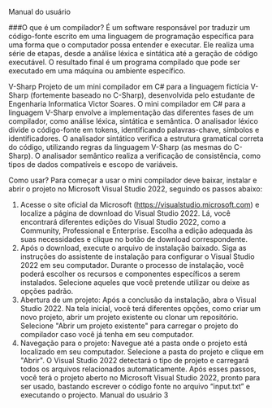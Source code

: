 Manual do usuário

###O que é um compilador?
É um software responsável por traduzir um código-fonte escrito em uma linguagem de programação específica para uma forma que o computador possa entender e executar. Ele realiza uma série de etapas, desde a análise léxica e sintática até a geração de código executável. O resultado final é um programa compilado que pode ser executado em uma máquina ou ambiente específico.

V-Sharp
Projeto de um mini compilador em C# para a linguagem fictícia V-Sharp (fortemente baseado no C-Sharp), desenvolvida pelo estudante de Engenharia Informatica Victor Soares.
O mini compilador em C# para a linguagem V-Sharp envolve a implementação das diferentes fases de um compilador, como análise léxica, sintática e semântica.
O analisador léxico divide o código-fonte em tokens, identificando palavras-chave, símbolos e identificadores. O analisador sintático verifica a estrutura gramatical correta do código, utilizando regras da linguagem V-Sharp (as mesmas do C-Sharp). O analisador semântico realiza a verificação de consistência, como tipos de dados compatíveis e escopo de variáveis.

Como usar?
Para começar a usar o mini compilador deve baixar, instalar e abrir o projeto no Microsoft Visual Studio 2022, seguindo os passos abaixo:
1. Acesse o site oficial da Microsoft (https://visualstudio.microsoft.com) e localize a página de download do Visual Studio 2022. Lá, você encontrará diferentes edições do Visual Studio 2022, como a Community, Professional e Enterprise. Escolha a edição adequada às suas necessidades e clique no botão de download correspondente.
2. Após o download, execute o arquivo de instalação baixado. Siga as instruções do assistente de instalação para configurar o Visual Studio 2022 em seu computador. Durante o processo de instalação, você poderá escolher os recursos e componentes específicos a serem instalados. Selecione aqueles que você pretende utilizar ou deixe as opções padrão.
3. Abertura de um projeto: Após a conclusão da instalação, abra o Visual Studio 2022. Na tela inicial, você terá diferentes opções, como criar um novo projeto, abrir um projeto existente ou clonar um repositório. Selecione "Abrir um projeto existente" para carregar o projeto do compilador caso você já tenha em seu computador.
4. Navegação para o projeto: Navegue até a pasta onde o projeto está localizado em seu computador. Selecione a pasta do projeto e clique em "Abrir". O Visual Studio 2022 detectará o tipo de projeto e carregará todos os arquivos relacionados automaticamente.
Após esses passos, você terá o projeto aberto no Microsoft Visual Studio 2022, pronto para ser usado, bastando escrever o código fonte no arquivo “input.txt” e executando o projecto.
Manual do usuário 3

 
